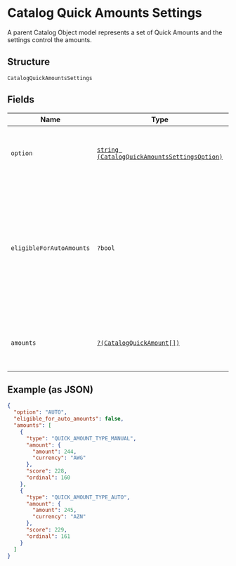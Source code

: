 
# Catalog Quick Amounts Settings

A parent Catalog Object model represents a set of Quick Amounts and the settings control the amounts.

## Structure

`CatalogQuickAmountsSettings`

## Fields

| Name | Type | Tags | Description | Getter | Setter |
|  --- | --- | --- | --- | --- | --- |
| `option` | [`string (CatalogQuickAmountsSettingsOption)`](/doc/models/catalog-quick-amounts-settings-option.md) |  | Determines a seller's option on Quick Amounts feature. | getOption(): string | setOption(string option): void |
| `eligibleForAutoAmounts` | `?bool` | Optional | Represents location's eligibility for auto amounts<br>The boolean should be consistent with whether there are AUTO amounts in the `amounts`. | getEligibleForAutoAmounts(): ?bool | setEligibleForAutoAmounts(?bool eligibleForAutoAmounts): void |
| `amounts` | [`?(CatalogQuickAmount[])`](/doc/models/catalog-quick-amount.md) | Optional | Represents a set of Quick Amounts at this location. | getAmounts(): ?array | setAmounts(?array amounts): void |

## Example (as JSON)

```json
{
  "option": "AUTO",
  "eligible_for_auto_amounts": false,
  "amounts": [
    {
      "type": "QUICK_AMOUNT_TYPE_MANUAL",
      "amount": {
        "amount": 244,
        "currency": "AWG"
      },
      "score": 228,
      "ordinal": 160
    },
    {
      "type": "QUICK_AMOUNT_TYPE_AUTO",
      "amount": {
        "amount": 245,
        "currency": "AZN"
      },
      "score": 229,
      "ordinal": 161
    }
  ]
}
```

